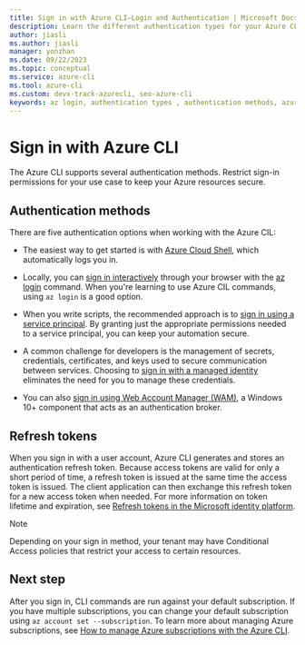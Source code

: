 ```yaml
---
title: Sign in with Azure CLI—Login and Authentication | Microsoft Docs
description: Learn the different authentication types for your Azure CLI login — sign in with Azure CLI automatically, locally, or interactively using the az login command.
author: jiasli
ms.author: jiasli
manager: yonzhan
ms.date: 09/22/2023
ms.topic: conceptual
ms.service: azure-cli
ms.tool: azure-cli
ms.custom: devx-track-azurecli, seo-azure-cli
keywords: az login, authentication types , authentication methods, azure, cli login, az login powershell, cli login, sign in 
---
```


# Sign in with Azure CLI

The Azure CLI supports several authentication methods. Restrict sign-in permissions for your use case to keep your Azure resources secure.

## Authentication methods

There are five authentication options when working with the Azure CIL:

- The easiest way to get started is with [Azure Cloud Shell](/azure/cloud-shell/overview), which automatically logs you in.

- Locally, you can [sign in interactively](./authenticate-azure-cli-interactively.md) through your browser with the [az login](/cli/azure/reference-index#az-login) command. When you're learning to use Azure CIL commands, using `az login` is a good option.
- When you write scripts, the recommended approach is to [sign in using a service principal](./authenticate-azure-cli-service-principal.md). By granting just the appropriate permissions needed to a service principal, you can keep your automation secure.
- A common challenge for developers is the management of secrets, credentials, certificates, and keys used to secure communication between services. Choosing to [sign in with a managed identity](./authenticate-azure-cli-managed-identity.md) eliminates the need for you to manage these credentials.
- You can also [sign in using Web Account Manager (WAM)](./authenticate-azure-cli-web-account-manager.md), a Windows 10+ component that acts as an authentication broker.

## Refresh tokens

When you sign in with a user account, Azure CLI generates and stores an authentication refresh token. Because access tokens are valid for only a short period of time, a refresh token is issued at the same time the access token is issued. The client application can then exchange this refresh token for a new access token when needed. For more information on token lifetime and expiration, see [Refresh tokens in the Microsoft identity platform](/azure/active-directory/develop/refresh-tokens).

> [!NOTE]
> Depending on your sign in method, your tenant may have Conditional Access policies that restrict your access to certain resources.

## Next step

After you sign in, CLI commands are run against your default subscription. If you have multiple subscriptions, you can change your default subscription using `az account set --subscription`. To learn more about managing Azure subscriptions, see [How to manage Azure subscriptions with the Azure CLI](./manage-azure-subscriptions-azure-cli.md).
